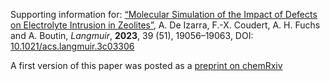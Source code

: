 Supporting information for: [“Molecular Simulation of the Impact of Defects on Electrolyte Intrusion in Zeolites”](https://doi.org/10.1021/acs.langmuir.3c03306), A. De Izarra, F.-X. Coudert, A. H. Fuchs and A. Boutin, _Langmuir_, **2023**, 39 (51), 19056–19063, DOI: [10.1021/acs.langmuir.3c03306](https://doi.org/10.1021/acs.langmuir.3c03306)

A first version of this paper was posted as a [preprint on chemRxiv](https://doi.org/10.26434/chemrxiv-2023-jd03x)
